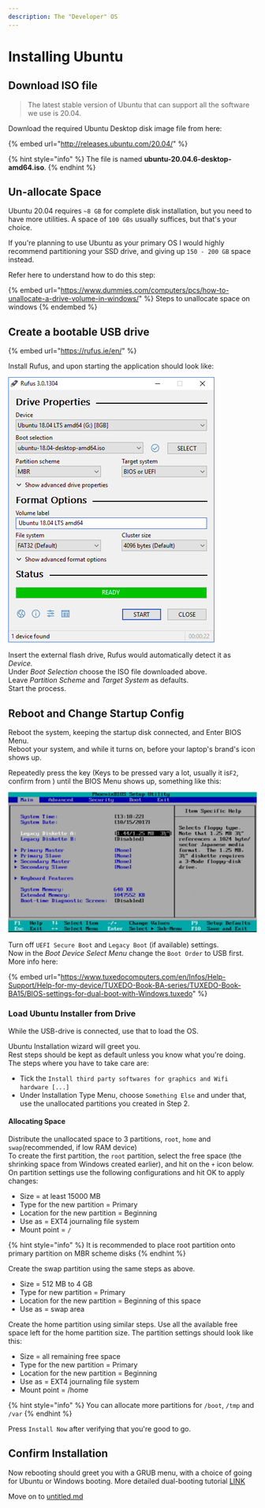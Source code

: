 ```yaml
---
description: The "Developer" OS
---
```


# Installing Ubuntu

## &#x20;Download ISO file

> The latest stable version of Ubuntu that can support all the software we use is 20.04.

Download the required Ubuntu Desktop disk image file from here:

{% embed url="http://releases.ubuntu.com/20.04/" %}

{% hint style="info" %}
The file is named **ubuntu-20.04.6-desktop-amd64.iso**.
{% endhint %}

## Un-allocate Space

Ubuntu 20.04 requires `~8 GB` for complete disk installation, but you need to have more utilities. A space of `100 GBs` usually suffices, but that's your choice.

If you're planning to use Ubuntu as your primary OS I would highly recommend partitioning your SSD drive, and giving up `150 - 200 GB` space instead.

Refer here to understand how to do this step:

{% embed url="https://www.dummies.com/computers/pcs/how-to-unallocate-a-drive-volume-in-windows/" %}
Steps to unallocate space on windows
{% endembed %}

## Create a bootable USB drive

{% embed url="https://rufus.ie/en/" %}

Install Rufus, and upon starting the application should look like:

<img src="../../.gitbook/assets/image (1) (1).png" alt="" data-size="original">

Insert the external flash drive, Rufus would automatically detect it as _Device._\
Under _Boot Selection_ choose the ISO file downloaded above.\
Leave _Partition Scheme_ and _Target System_ as defaults.\
Start the process.

## Reboot and Change Startup Config

Reboot the system, keeping the startup disk connected, and Enter BIOS Menu.\
Reboot your system, and while it turns on, before your laptop's brand's icon shows up.&#x20;

Repeatedly press the key (Keys to be pressed vary a lot, usually it is`F2`, confirm from ) until the BIOS Menu shows up, something like this:

<img src="../../.gitbook/assets/image (1) (1) (1).png" alt="" data-size="original">

Turn off `UEFI Secure Boot` and `Legacy Boot` (if available) settings.\
Now in the _Boot Device Select Menu_ change the `Boot Order` to USB first.\
More info here:

{% embed url="https://www.tuxedocomputers.com/en/Infos/Help-Support/Help-for-my-device/TUXEDO-Book-BA-series/TUXEDO-Book-BA15/BIOS-settings-for-dual-boot-with-Windows.tuxedo" %}

### Load Ubuntu Installer from Drive

While the USB-drive is connected, use that to load the OS.

Ubuntu Installation wizard will greet you.\
Rest steps should be kept as default unless you know what you're doing.\
The steps where you have to take care are:

* Tick the `Install third party softwares for graphics and Wifi hardware [...]`
* Under Installation Type Menu, choose `Something Else` and under that, use the unallocated partitions you created in Step 2.

#### Allocating Space

Distribute the unallocated space to 3 partitions, `root`, `home` and `swap`(recommended, if low RAM device)\
To create the first partition, the `root` partition, select the free space (the shrinking space from Windows created earlier), and hit on the `+` icon below. On partition settings use the following configurations and hit OK to apply changes:

* Size = at least 15000 MB
* Type for the new partition = Primary
* Location for the new partition = Beginning
* Use as = EXT4 journaling file system
* Mount point = `/`

{% hint style="info" %}
It is recommended to place root partition onto primary partition on MBR scheme disks
{% endhint %}

Create the swap partition using the same steps as above.

* Size = 512 MB to 4 GB
* Type for new partition = Primary
* Location for the new partition = Beginning of this space
* Use as = swap area

Create the home partition using similar steps. Use all the available free space left for the home partition size. The partition settings should look like this:

* Size = all remaining free space
* Type for the new partition = Primary
* Location for the new partition = Beginning
* Use as = EXT4 journaling file system
* Mount point = /home

{% hint style="info" %}
You can allocate more partitions for `/boot`, `/tmp` and `/var`
{% endhint %}

Press `Install Now` after verifying that you're good to go.

## Confirm Installation

Now rebooting should greet you with a GRUB menu, with a choice of going for Ubuntu or Windows booting. More detailed dual-booting tutorial [LINK](https://www.tecmint.com/install-ubuntu-alongside-with-windows-dual-boot/)

Move on to [untitled.md](untitled.md "mention")
